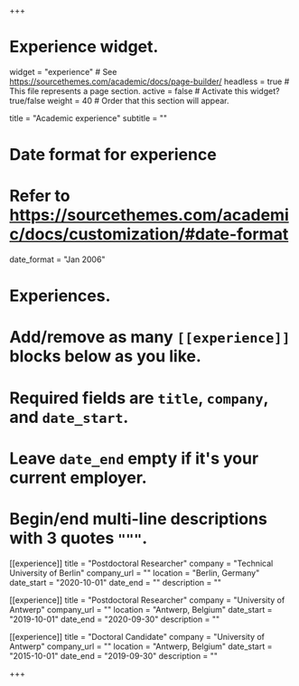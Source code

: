 +++
# Experience widget.
widget = "experience"  # See https://sourcethemes.com/academic/docs/page-builder/
headless = true  # This file represents a page section.
active = false  # Activate this widget? true/false
weight = 40  # Order that this section will appear.

title = "Academic experience"
subtitle = ""

# Date format for experience
#   Refer to https://sourcethemes.com/academic/docs/customization/#date-format
date_format = "Jan 2006"

# Experiences.
#   Add/remove as many `[[experience]]` blocks below as you like.
#   Required fields are `title`, `company`, and `date_start`.
#   Leave `date_end` empty if it's your current employer.
#   Begin/end multi-line descriptions with 3 quotes `"""`.
[[experience]]
  title = "Postdoctoral Researcher"
  company = "Technical University of Berlin"
  company_url = ""
  location = "Berlin, Germany"
  date_start = "2020-10-01"
  date_end = ""
  description = ""

[[experience]]
  title = "Postdoctoral Researcher"
  company = "University of Antwerp"
  company_url = ""
  location = "Antwerp, Belgium"
  date_start = "2019-10-01"
  date_end = "2020-09-30"
  description = ""

[[experience]]
  title = "Doctoral Candidate"
  company = "University of Antwerp"
  company_url = ""
  location = "Antwerp, Belgium"
  date_start = "2015-10-01"
  date_end = "2019-09-30"
  description = ""

+++
